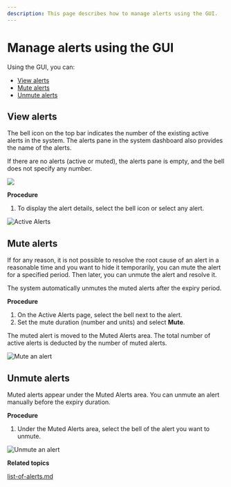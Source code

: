 ```yaml
---
description: This page describes how to manage alerts using the GUI.
---
```


# Manage alerts using the GUI

Using the GUI, you can:

* [View alerts](alerts.md#view-alerts)
* [Mute alerts](alerts.md#mute-alerts)
* [Unmute alerts](alerts.md#unmute-alerts)

## View alerts

The bell icon on the top bar indicates the number of the existing active alerts in the system. The alerts pane in the system dashboard also provides the name of the alerts.

If there are no alerts (active or muted), the alerts pane is empty, and the bell does not specify any number.

![](<../../.gitbook/assets/wmng\_alerts\_overview (1).png>)

**Procedure**

1. To display the alert details, select the bell icon or select any alert.

![Active Alerts](../../.gitbook/assets/wmng\_alerts\_active\_alerts.png)

## Mute alerts

If for any reason, it is not possible to resolve the root cause of an alert in a reasonable time and you want to hide it temporarily, you can mute the alert for a specified period. Then later, you can unmute the alert and resolve it.

The system automatically unmutes the muted alerts after the expiry period.

**Procedure**

1. On the Active Alerts page, select the bell next to the alert.
2. Set the mute duration (number and units) and select **Mute**.

The muted alert is moved to the Muted Alerts area. The total number of active alerts is deducted by the number of muted alerts.

![Mute an alert](<../../.gitbook/assets/wmng\_alerts\_mute (1).gif>)

## Unmute alerts

Muted alerts appear under the Muted Alerts area. You can unmute an alert manually before the expiry duration.

**Procedure**

1. Under the Muted Alerts area, select the bell of the alert you want to unmute.

![Unmute an alert](../../.gitbook/assets/wmng\_alerts\_unmute.png)



**Related topics**

[list-of-alerts.md](list-of-alerts.md "mention")
